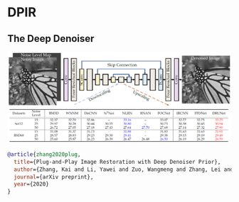 # DPIR



The Deep Denoiser
----------
<img src="figs/denoiser_arch.png" width="700px"/> 


<img src="figs/grayscale_psnr.png" width="700px"/> 


```BibTex
@article{zhang2020plug,
  title={Plug-and-Play Image Restoration with Deep Denoiser Prior},
  author={Zhang, Kai and Li, Yawei and Zuo, Wangmeng and Zhang, Lei and Van Gool, Luc and Timofte, Radu},
  journal={arXiv preprint},
  year={2020}
}
```
